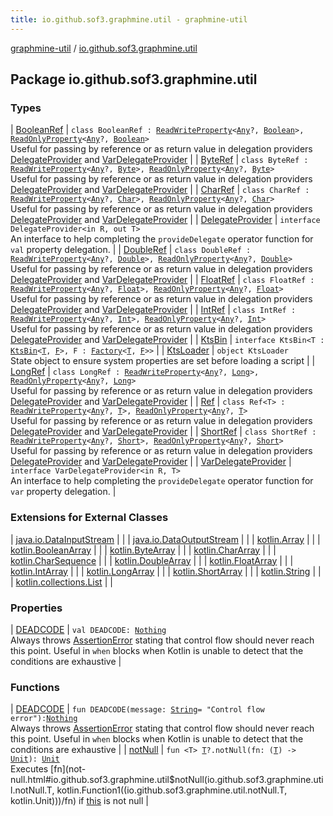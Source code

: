```yaml
---
title: io.github.sof3.graphmine.util - graphmine-util
---
```


[graphmine-util](../index.html) / [io.github.sof3.graphmine.util](./index.html)

## Package io.github.sof3.graphmine.util

### Types

| [BooleanRef](-boolean-ref/index.html) | `class BooleanRef : `[`ReadWriteProperty`](https://kotlinlang.org/api/latest/jvm/stdlib/kotlin.properties/-read-write-property/index.html)`<`[`Any`](https://kotlinlang.org/api/latest/jvm/stdlib/kotlin/-any/index.html)`?, `[`Boolean`](https://kotlinlang.org/api/latest/jvm/stdlib/kotlin/-boolean/index.html)`>, `[`ReadOnlyProperty`](https://kotlinlang.org/api/latest/jvm/stdlib/kotlin.properties/-read-only-property/index.html)`<`[`Any`](https://kotlinlang.org/api/latest/jvm/stdlib/kotlin/-any/index.html)`?, `[`Boolean`](https://kotlinlang.org/api/latest/jvm/stdlib/kotlin/-boolean/index.html)`>`<br>Useful for passing by reference or as return value in delegation providers [DelegateProvider](-delegate-provider/index.html) and [VarDelegateProvider](-var-delegate-provider/index.html) |
| [ByteRef](-byte-ref/index.html) | `class ByteRef : `[`ReadWriteProperty`](https://kotlinlang.org/api/latest/jvm/stdlib/kotlin.properties/-read-write-property/index.html)`<`[`Any`](https://kotlinlang.org/api/latest/jvm/stdlib/kotlin/-any/index.html)`?, `[`Byte`](https://kotlinlang.org/api/latest/jvm/stdlib/kotlin/-byte/index.html)`>, `[`ReadOnlyProperty`](https://kotlinlang.org/api/latest/jvm/stdlib/kotlin.properties/-read-only-property/index.html)`<`[`Any`](https://kotlinlang.org/api/latest/jvm/stdlib/kotlin/-any/index.html)`?, `[`Byte`](https://kotlinlang.org/api/latest/jvm/stdlib/kotlin/-byte/index.html)`>`<br>Useful for passing by reference or as return value in delegation providers [DelegateProvider](-delegate-provider/index.html) and [VarDelegateProvider](-var-delegate-provider/index.html) |
| [CharRef](-char-ref/index.html) | `class CharRef : `[`ReadWriteProperty`](https://kotlinlang.org/api/latest/jvm/stdlib/kotlin.properties/-read-write-property/index.html)`<`[`Any`](https://kotlinlang.org/api/latest/jvm/stdlib/kotlin/-any/index.html)`?, `[`Char`](https://kotlinlang.org/api/latest/jvm/stdlib/kotlin/-char/index.html)`>, `[`ReadOnlyProperty`](https://kotlinlang.org/api/latest/jvm/stdlib/kotlin.properties/-read-only-property/index.html)`<`[`Any`](https://kotlinlang.org/api/latest/jvm/stdlib/kotlin/-any/index.html)`?, `[`Char`](https://kotlinlang.org/api/latest/jvm/stdlib/kotlin/-char/index.html)`>`<br>Useful for passing by reference or as return value in delegation providers [DelegateProvider](-delegate-provider/index.html) and [VarDelegateProvider](-var-delegate-provider/index.html) |
| [DelegateProvider](-delegate-provider/index.html) | `interface DelegateProvider<in R, out T>`<br>An interface to help completing the `provideDelegate` operator function for `val` property delegation. |
| [DoubleRef](-double-ref/index.html) | `class DoubleRef : `[`ReadWriteProperty`](https://kotlinlang.org/api/latest/jvm/stdlib/kotlin.properties/-read-write-property/index.html)`<`[`Any`](https://kotlinlang.org/api/latest/jvm/stdlib/kotlin/-any/index.html)`?, `[`Double`](https://kotlinlang.org/api/latest/jvm/stdlib/kotlin/-double/index.html)`>, `[`ReadOnlyProperty`](https://kotlinlang.org/api/latest/jvm/stdlib/kotlin.properties/-read-only-property/index.html)`<`[`Any`](https://kotlinlang.org/api/latest/jvm/stdlib/kotlin/-any/index.html)`?, `[`Double`](https://kotlinlang.org/api/latest/jvm/stdlib/kotlin/-double/index.html)`>`<br>Useful for passing by reference or as return value in delegation providers [DelegateProvider](-delegate-provider/index.html) and [VarDelegateProvider](-var-delegate-provider/index.html) |
| [FloatRef](-float-ref/index.html) | `class FloatRef : `[`ReadWriteProperty`](https://kotlinlang.org/api/latest/jvm/stdlib/kotlin.properties/-read-write-property/index.html)`<`[`Any`](https://kotlinlang.org/api/latest/jvm/stdlib/kotlin/-any/index.html)`?, `[`Float`](https://kotlinlang.org/api/latest/jvm/stdlib/kotlin/-float/index.html)`>, `[`ReadOnlyProperty`](https://kotlinlang.org/api/latest/jvm/stdlib/kotlin.properties/-read-only-property/index.html)`<`[`Any`](https://kotlinlang.org/api/latest/jvm/stdlib/kotlin/-any/index.html)`?, `[`Float`](https://kotlinlang.org/api/latest/jvm/stdlib/kotlin/-float/index.html)`>`<br>Useful for passing by reference or as return value in delegation providers [DelegateProvider](-delegate-provider/index.html) and [VarDelegateProvider](-var-delegate-provider/index.html) |
| [IntRef](-int-ref/index.html) | `class IntRef : `[`ReadWriteProperty`](https://kotlinlang.org/api/latest/jvm/stdlib/kotlin.properties/-read-write-property/index.html)`<`[`Any`](https://kotlinlang.org/api/latest/jvm/stdlib/kotlin/-any/index.html)`?, `[`Int`](https://kotlinlang.org/api/latest/jvm/stdlib/kotlin/-int/index.html)`>, `[`ReadOnlyProperty`](https://kotlinlang.org/api/latest/jvm/stdlib/kotlin.properties/-read-only-property/index.html)`<`[`Any`](https://kotlinlang.org/api/latest/jvm/stdlib/kotlin/-any/index.html)`?, `[`Int`](https://kotlinlang.org/api/latest/jvm/stdlib/kotlin/-int/index.html)`>`<br>Useful for passing by reference or as return value in delegation providers [DelegateProvider](-delegate-provider/index.html) and [VarDelegateProvider](-var-delegate-provider/index.html) |
| [KtsBin](-kts-bin/index.html) | `interface KtsBin<T : `[`KtsBin`](-kts-bin/index.html)`<`[`T`](-kts-bin/index.html#T)`, `[`F`](-kts-bin/index.html#F)`>, F : `[`Factory`](-kts-bin/-factory/index.html)`<`[`T`](-kts-bin/index.html#T)`, `[`F`](-kts-bin/index.html#F)`>>` |
| [KtsLoader](-kts-loader/index.html) | `object KtsLoader`<br>State object to ensure system properties are set before loading a script |
| [LongRef](-long-ref/index.html) | `class LongRef : `[`ReadWriteProperty`](https://kotlinlang.org/api/latest/jvm/stdlib/kotlin.properties/-read-write-property/index.html)`<`[`Any`](https://kotlinlang.org/api/latest/jvm/stdlib/kotlin/-any/index.html)`?, `[`Long`](https://kotlinlang.org/api/latest/jvm/stdlib/kotlin/-long/index.html)`>, `[`ReadOnlyProperty`](https://kotlinlang.org/api/latest/jvm/stdlib/kotlin.properties/-read-only-property/index.html)`<`[`Any`](https://kotlinlang.org/api/latest/jvm/stdlib/kotlin/-any/index.html)`?, `[`Long`](https://kotlinlang.org/api/latest/jvm/stdlib/kotlin/-long/index.html)`>`<br>Useful for passing by reference or as return value in delegation providers [DelegateProvider](-delegate-provider/index.html) and [VarDelegateProvider](-var-delegate-provider/index.html) |
| [Ref](-ref/index.html) | `class Ref<T> : `[`ReadWriteProperty`](https://kotlinlang.org/api/latest/jvm/stdlib/kotlin.properties/-read-write-property/index.html)`<`[`Any`](https://kotlinlang.org/api/latest/jvm/stdlib/kotlin/-any/index.html)`?, `[`T`](-ref/index.html#T)`>, `[`ReadOnlyProperty`](https://kotlinlang.org/api/latest/jvm/stdlib/kotlin.properties/-read-only-property/index.html)`<`[`Any`](https://kotlinlang.org/api/latest/jvm/stdlib/kotlin/-any/index.html)`?, `[`T`](-ref/index.html#T)`>`<br>Useful for passing by reference or as return value in delegation providers [DelegateProvider](-delegate-provider/index.html) and [VarDelegateProvider](-var-delegate-provider/index.html) |
| [ShortRef](-short-ref/index.html) | `class ShortRef : `[`ReadWriteProperty`](https://kotlinlang.org/api/latest/jvm/stdlib/kotlin.properties/-read-write-property/index.html)`<`[`Any`](https://kotlinlang.org/api/latest/jvm/stdlib/kotlin/-any/index.html)`?, `[`Short`](https://kotlinlang.org/api/latest/jvm/stdlib/kotlin/-short/index.html)`>, `[`ReadOnlyProperty`](https://kotlinlang.org/api/latest/jvm/stdlib/kotlin.properties/-read-only-property/index.html)`<`[`Any`](https://kotlinlang.org/api/latest/jvm/stdlib/kotlin/-any/index.html)`?, `[`Short`](https://kotlinlang.org/api/latest/jvm/stdlib/kotlin/-short/index.html)`>`<br>Useful for passing by reference or as return value in delegation providers [DelegateProvider](-delegate-provider/index.html) and [VarDelegateProvider](-var-delegate-provider/index.html) |
| [VarDelegateProvider](-var-delegate-provider/index.html) | `interface VarDelegateProvider<in R, T>`<br>An interface to help completing the `provideDelegate` operator function for `var` property delegation. |

### Extensions for External Classes

| [java.io.DataInputStream](java.io.-data-input-stream/index.html) |  |
| [java.io.DataOutputStream](java.io.-data-output-stream/index.html) |  |
| [kotlin.Array](kotlin.-array/index.html) |  |
| [kotlin.BooleanArray](kotlin.-boolean-array/index.html) |  |
| [kotlin.ByteArray](kotlin.-byte-array/index.html) |  |
| [kotlin.CharArray](kotlin.-char-array/index.html) |  |
| [kotlin.CharSequence](kotlin.-char-sequence/index.html) |  |
| [kotlin.DoubleArray](kotlin.-double-array/index.html) |  |
| [kotlin.FloatArray](kotlin.-float-array/index.html) |  |
| [kotlin.IntArray](kotlin.-int-array/index.html) |  |
| [kotlin.LongArray](kotlin.-long-array/index.html) |  |
| [kotlin.ShortArray](kotlin.-short-array/index.html) |  |
| [kotlin.String](kotlin.-string/index.html) |  |
| [kotlin.collections.List](kotlin.collections.-list/index.html) |  |

### Properties

| [DEADCODE](-d-e-a-d-c-o-d-e.html) | `val DEADCODE: `[`Nothing`](https://kotlinlang.org/api/latest/jvm/stdlib/kotlin/-nothing/index.html)<br>Always throws [AssertionError](https://kotlinlang.org/api/latest/jvm/stdlib/kotlin/-assertion-error/index.html) stating that control flow should never reach this point. Useful in `when` blocks when Kotlin is unable to detect that the conditions are exhaustive |

### Functions

| [DEADCODE](-d-e-a-d-c-o-d-e.html) | `fun DEADCODE(message: `[`String`](https://kotlinlang.org/api/latest/jvm/stdlib/kotlin/-string/index.html)` = "Control flow error"): `[`Nothing`](https://kotlinlang.org/api/latest/jvm/stdlib/kotlin/-nothing/index.html)<br>Always throws [AssertionError](https://kotlinlang.org/api/latest/jvm/stdlib/kotlin/-assertion-error/index.html) stating that control flow should never reach this point. Useful in `when` blocks when Kotlin is unable to detect that the conditions are exhaustive |
| [notNull](not-null.html) | `fun <T> `[`T`](not-null.html#T)`?.notNull(fn: (`[`T`](not-null.html#T)`) -> `[`Unit`](https://kotlinlang.org/api/latest/jvm/stdlib/kotlin/-unit/index.html)`): `[`Unit`](https://kotlinlang.org/api/latest/jvm/stdlib/kotlin/-unit/index.html)<br>Executes [fn](not-null.html#io.github.sof3.graphmine.util$notNull(io.github.sof3.graphmine.util.notNull.T, kotlin.Function1((io.github.sof3.graphmine.util.notNull.T, kotlin.Unit)))/fn) if [this](not-null/-this-.html) is not null |

